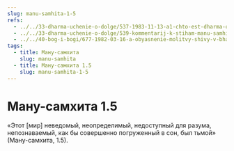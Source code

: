 ```yaml
---
slug: manu-samhita-1-5
refs:
  - ../../33-dharma-uchenie-o-dolge/537-1983-11-13-a1-chto-est-dharma-obyasnenie-stiha-2-1-manu-samhity.md
  - ../../33-dharma-uchenie-o-dolge/539-kommentarij-k-stiham-manu-samhity-1-1-5-i-2-1.md
  - ../../40-bog-i-bogi/677-1982-03-16-a-obyasnenie-molitvy-shivy-v-bhagavatam-4-24-29.md
tags:
  - title: Ману-самхита
    slug: manu-samhita
  - title: Ману-самхита 1.5
    slug: manu-samhita-1-5
---
```


# Ману-самхита 1.5

«Этот [мир] неведомый, неопределимый, недоступный для разума, непознаваемый, как бы совершенно погруженный в сон, был тьмой» (Ману-самхита, 1.5).
